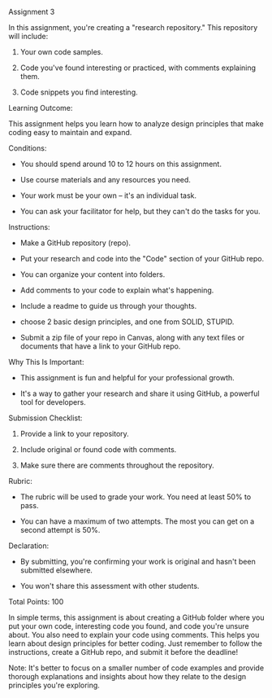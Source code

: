 
Assignment 3  

In this assignment, you're creating a "research repository." This repository will include: 

  

1. Your own code samples. 

2. Code you've found interesting or practiced, with comments explaining them. 

3. Code snippets you find interesting. 

  

Learning Outcome: 

This assignment helps you learn how to analyze design principles that make coding easy to maintain and expand. 

  

Conditions: 

- You should spend around 10 to 12 hours on this assignment. 

- Use course materials and any resources you need. 

- Your work must be your own – it's an individual task. 

- You can ask your facilitator for help, but they can't do the tasks for you. 

  

Instructions: 

- Make a GitHub repository (repo).  

- Put your research and code into the "Code" section of your GitHub repo. 

- You can organize your content into folders. 

- Add comments to your code to explain what's happening. 

- Include a readme to guide us through your thoughts. 

- choose 2 basic design principles, and one from SOLID, STUPID.  

- Submit a zip file of your repo in Canvas, along with any text files or documents that have a link to your GitHub repo. 

  

Why This Is Important: 

- This assignment is fun and helpful for your professional growth. 

- It's a way to gather your research and share it using GitHub, a powerful tool for developers. 

  

Submission Checklist: 

1. Provide a link to your repository. 

2. Include original or found code with comments. 

3. Make sure there are comments throughout the repository. 

  

Rubric: 

 

- The rubric will be used to grade your work. You need at least 50% to pass. 

- You can have a maximum of two attempts. The most you can get on a second attempt is 50%. 

  

Declaration: 

- By submitting, you're confirming your work is original and hasn't been submitted elsewhere. 

- You won't share this assessment with other students. 

  

Total Points: 100 

  

In simple terms, this assignment is about creating a GitHub folder where you put your own code, interesting code you found, and code you're unsure about. You also need to explain your code using comments. This helps you learn about design principles for better coding. Just remember to follow the instructions, create a GitHub repo, and submit it before the deadline! 

 

Note: It's better to focus on a smaller number of code examples and provide thorough explanations and insights about how they relate to the design principles you're exploring. 
